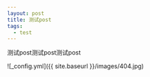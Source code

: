 ```yaml
---
layout: post
title: 测试post
tags:
  - test
---
```


测试post测试post测试post

![_config.yml]({{ site.baseurl }}/images/404.jpg)
